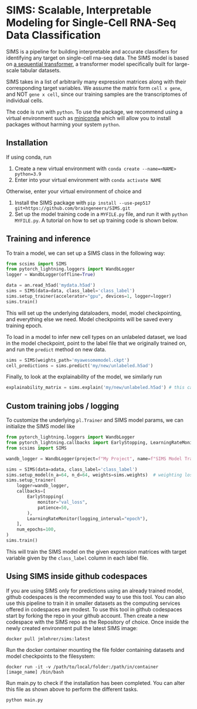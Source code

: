 # **SIMS**: Scalable, Interpretable Modeling for Single-Cell RNA-Seq Data Classification

SIMS is a pipeline for building interpretable and accurate classifiers for identifying any target on single-cell rna-seq data. The SIMS model is based on [a sequential transformer](https://arxiv.org/abs/1908.07442), a transformer model specifically built for large-scale tabular datasets.

SIMS takes in a list of arbitrarily many expression matrices along with their corresponding target variables. We assume the matrix form `cell x gene`, and NOT `gene x cell`, since our training samples are the transcriptomes of individual cells.

The code is run with `python`. To use the package, we recommend using a virtual environment such as [miniconda](https://docs.conda.io/en/latest/miniconda.html) which will allow you to install packages without harming your system `python`.  

## Installation
If using conda, run 
1. Create a new virtual environment with `conda create --name=<NAME> python=3.9`
2. Enter into your virtual environment with `conda activate NAME`

Otherwise, enter your virtual environment of choice and
1. Install the SIMS package with `pip install --use-pep517 git+https://github.com/braingeneers/SIMS.git`
2. Set up the model training code in a `MYFILE.py` file, and run it with `python MYFILE.py`. A tutorial on how to set up training code is shown below.

## Training and inference
To train a model, we can set up a SIMS class in the following way:

```python 
from scsims import SIMS
from pytorch_lightning.loggers import WandbLogger
logger = WandbLogger(offline=True)

data = an.read_h5ad('mydata.h5ad')
sims = SIMS(data=data, class_label='class_label')
sims.setup_trainer(accelerator="gpu", devices=1, logger=logger)
sims.train()
```

This will set up the underlying dataloaders, model, model checkpointing, and everything else we need. Model checkpoints will be saved every training epoch. 

To load in a model to infer new cell types on an unlabeled dataset, we load in the model checkpoint, point to the label file that we originally trained on, and run the `predict` method on new data.

```python
sims = SIMS(weights_path='myawesomemodel.ckpt')
cell_predictions = sims.predict('my/new/unlabeled.h5ad')
```

Finally, to look at the explainability of the model, we similarly run 
```python
explainability_matrix = sims.explain('my/new/unlabeled.h5ad') # this can also be labeled data, of course 
```

## Custom training jobs / logging
To customize the underlying `pl.Trainer` and SIMS model params, we can initialize the SIMS model like 
```python 
from pytorch_lightning.loggers import WandbLogger
from pytorch_lightning.callbacks import EarlyStopping, LearningRateMonitor
from scsims import SIMS

wandb_logger = WandbLogger(project=f"My Project", name=f"SIMS Model Training") # set up the logger to log data to Weights and Biases

sims = SIMS(data=adata, class_label='class_label')
sims.setup_model(n_a=64, n_d=64, weights=sims.weights)  # weighting loss inversely proportional by label freq, helps learn rare cell types (recommended)
sims.setup_trainer(
    logger=wandb_logger,
    callbacks=[
        EarlyStopping(
            monitor="val_loss",
            patience=50,
        ),
        LearningRateMonitor(logging_interval="epoch"),
    ],
    num_epochs=100,
)
sims.train()
```
This will train the SIMS model on the given expression matrices with target variable given by the `class_label` column in each label file.

## Using SIMS inside github codespaces
If you are using SIMS only for predictions using an already trained model, github codespaces is the recommended way to use this tool. You can also use this pipeline to train it in smaller datasets as the computing services offered in codespaces are modest.
To use this tool in github codespaces start by forking the repo in your github account. Then create a new codespace with the SIMS repo as the Repository of choice.
Once inside the newly created environment pull the latest SIMS image:
```docker
docker pull jmlehrer/sims:latest
```
Run the docker container mounting the file folder containing datasets and model checkpoints to the filesystem:
```docker
docker run -it -v /path/to/local/folder:/path/in/container [image_name] /bin/bash
```
Run main.py to check if the installation has been completed. You can alter this file as shown above to perform the different tasks.
```bash
python main.py
```
